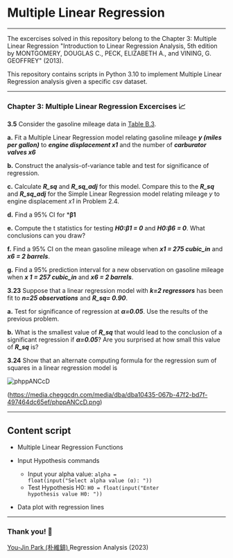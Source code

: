# Multiple Linear Regression

---

The excercises solved in this repository belong to the Chapter 3: Multiple Linear Regression "Introduction to Linear Regression Analysis, 5th edition by MONTGOMERY, DOUGLAS C., PECK, ELIZABETH A., and VINING, G. GEOFFREY" (2013). 

This repository contains scripts in Python 3.10 to implement Multiple Linear Regression analysis given a specific csv dataset.

---

### Chapter 3: Multiple Linear Regression Excercises :chart_with_upwards_trend: 

**3.5** Consider the gasoline mileage data in [Table B.3](https://raw.githubusercontent.com/ramirezramiro/linear-reg/main/Multiple%20Linear%20Reg%20(ch.3)/data(ch.3)/table-b3.csv).

**a.** Fit a Multiple Linear Regression model relating gasoline mileage ***y (miles per gallon)*** to ***engine displacement x1*** and the number of  ***carburator valves x6*** 

**b.** Construct the analysis-of-variance table and test for significance of regression.

**c.** Calculate ***R_sq*** and ***R_sq_adj*** for this model. Compare this to the  ***R_sq*** and ***R_sq_adj*** for the Simple Linear Regression model relating mileage <em>y</em> to engine displacement <em>x1</em> in Problem 2.4.

**d.** Find a 95% CI for ***β1**

**e.** Compute the t statistics for testing ***H0:β1 = 0*** and ***H0:β6 = 0***. What conclusions can you draw?

**f.** Find a 95% CI on the mean gasoline mileage when ***x1 = 275 cubic_in*** and ***x6 = 2 barrels***.

**g.** Find a 95% prediction interval for a new observation on gasoline mileage when ***x 1 = 257 cubic_in*** and ***x6 = 2 barrels***.


**3.23** Suppose that a linear regression model with ***k=2 regressors*** has been fit to ***n=25 observations*** and ***R_sq= 0.90***.

**a.** Test for significance of regression at ***α=0.05***. Use the results of the previous problem.

**b.** What is the smallest value of ***R_sq*** that would lead to the conclusion of a significant regression if ***α=0.05***? Are you surprised at how small this value
of ***R_sq*** is?

**3.24** Show that an alternate computing formula for the regression sum of squares in a linear regression model is

![phppANCcD](https://user-images.githubusercontent.com/88079078/236686935-64fcfe89-9c8e-4247-bffb-688053aadfc8.png)

(https://media.cheggcdn.com/media/dba/dba10435-067b-47f2-bd7f-497464dc65ef/phppANCcD.png)

---


## Content script

- Multiple Linear Regression Functions
- Input Hypothesis commands
    - Input your alpha value:
<code class="orange">alpha = float(input("Select alpha value (α): "))</code>
    - Test Hypothesis H0:
<code class="blue">H0 = float(input("Enter hypothesis value H0: "))</code>

- Data plot with regression lines


---

### Thank you! :turtle: 

[You-Jin Park (朴維鎮) ](https://orcid.org/0000-0002-1006-5380) Regression Analysis (2023)
